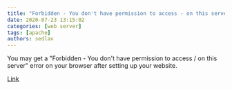 ```yaml
---
title: "Forbidden - You don't have permission to access - on this server" Error
date: 2020-07-23 13:15:02
categories: [web server]
tags: [apache]
authors: sedlav
---
```


You may get a "Forbidden - You don't have permission to access / on this server" error on your browser after setting up your website.

[Link](https://www.tecmint.com/forbidden-you-dont-have-permission-to-access-on-this-server-error/)
